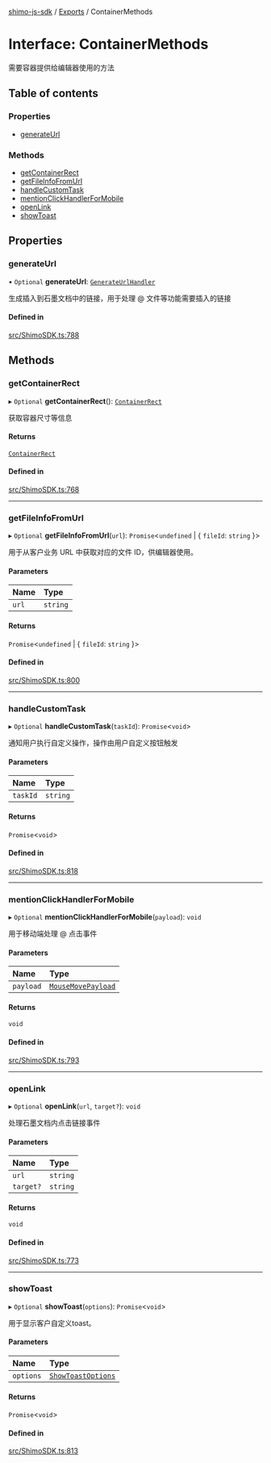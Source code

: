 [shimo-js-sdk](../README.md) / [Exports](../modules.md) / ContainerMethods

# Interface: ContainerMethods

需要容器提供给编辑器使用的方法

## Table of contents

### Properties

- [generateUrl](ContainerMethods.md#generateurl)

### Methods

- [getContainerRect](ContainerMethods.md#getcontainerrect)
- [getFileInfoFromUrl](ContainerMethods.md#getfileinfofromurl)
- [handleCustomTask](ContainerMethods.md#handlecustomtask)
- [mentionClickHandlerForMobile](ContainerMethods.md#mentionclickhandlerformobile)
- [openLink](ContainerMethods.md#openlink)
- [showToast](ContainerMethods.md#showtoast)

## Properties

### generateUrl

• `Optional` **generateUrl**: [`GenerateUrlHandler`](../modules.md#generateurlhandler)

生成插入到石墨文档中的链接，用于处理 @ 文件等功能需要插入的链接

#### Defined in

[src/ShimoSDK.ts:788](https://github.com/shimohq/shimo-js-sdk/blob/1c554f1/src/ShimoSDK.ts#L788)

## Methods

### getContainerRect

▸ `Optional` **getContainerRect**(): [`ContainerRect`](ContainerRect.md)

获取容器尺寸等信息

#### Returns

[`ContainerRect`](ContainerRect.md)

#### Defined in

[src/ShimoSDK.ts:768](https://github.com/shimohq/shimo-js-sdk/blob/1c554f1/src/ShimoSDK.ts#L768)

___

### getFileInfoFromUrl

▸ `Optional` **getFileInfoFromUrl**(`url`): `Promise`<`undefined` \| { `fileId`: `string`  }\>

用于从客户业务 URL 中获取对应的文件 ID，供编辑器使用。

#### Parameters

| Name | Type |
| :------ | :------ |
| `url` | `string` |

#### Returns

`Promise`<`undefined` \| { `fileId`: `string`  }\>

#### Defined in

[src/ShimoSDK.ts:800](https://github.com/shimohq/shimo-js-sdk/blob/1c554f1/src/ShimoSDK.ts#L800)

___

### handleCustomTask

▸ `Optional` **handleCustomTask**(`taskId`): `Promise`<`void`\>

通知用户执行自定义操作，操作由用户自定义按钮触发

#### Parameters

| Name | Type |
| :------ | :------ |
| `taskId` | `string` |

#### Returns

`Promise`<`void`\>

#### Defined in

[src/ShimoSDK.ts:818](https://github.com/shimohq/shimo-js-sdk/blob/1c554f1/src/ShimoSDK.ts#L818)

___

### mentionClickHandlerForMobile

▸ `Optional` **mentionClickHandlerForMobile**(`payload`): `void`

用于移动端处理 @ 点击事件

#### Parameters

| Name | Type |
| :------ | :------ |
| `payload` | [`MouseMovePayload`](MouseMovePayload.md) |

#### Returns

`void`

#### Defined in

[src/ShimoSDK.ts:793](https://github.com/shimohq/shimo-js-sdk/blob/1c554f1/src/ShimoSDK.ts#L793)

___

### openLink

▸ `Optional` **openLink**(`url`, `target?`): `void`

处理石墨文档内点击链接事件

#### Parameters

| Name | Type |
| :------ | :------ |
| `url` | `string` |
| `target?` | `string` |

#### Returns

`void`

#### Defined in

[src/ShimoSDK.ts:773](https://github.com/shimohq/shimo-js-sdk/blob/1c554f1/src/ShimoSDK.ts#L773)

___

### showToast

▸ `Optional` **showToast**(`options`): `Promise`<`void`\>

用于显示客户自定义toast。

#### Parameters

| Name | Type |
| :------ | :------ |
| `options` | [`ShowToastOptions`](ShowToastOptions.md) |

#### Returns

`Promise`<`void`\>

#### Defined in

[src/ShimoSDK.ts:813](https://github.com/shimohq/shimo-js-sdk/blob/1c554f1/src/ShimoSDK.ts#L813)
